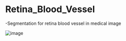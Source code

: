# Retina_Blood_Vessel
-Segmentation for retina blood vessel in medical image

![image](https://github.com/PoWeiChiao/Retina_Blood_Vessel/predict/01_test.jpg)
